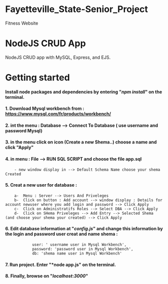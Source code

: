 # Fayetteville_State-Senior_Project
Fitness Website

# NodeJS CRUD App

NodeJS CRUD app with MySQL, Express, and EJS.

# Getting started
 
#### Install node packages and dependencies by entering "*npm install*" on the terminal.

#### 1. Download Mysql workbench from : https://www.mysql.com/fr/products/workbench/

#### 2. int the menu : Database --> Connect To Database ( use username and password Mysql)

#### 3. in the menu click on icon (Create a new Shema..) choose a name and click "Apply"

#### 4. in menu : File --> RUN SQL SCRIPT and choose the file app.sql 
        - new window display in --> Default Schema Name choose your shema Created

#### 5. Creat a new user for database : 
        a-  Menu : Server --> Users And Priveleges 
        b-  Click on button : Add account --> window display : Details for account newuser where you add login and password --> Click Apply
        c-  Click on Administratifs Roles --> Select DBA --> Click Apply
        d-  Click on SHema Priveleges --> Add Entry --> Selected Shema (and choose your shema your created) --> Click Apply

#### 6. Edit database information at "*config.js*"  and change this information by the login and password user creat and name shema : 
                user: ' username user in Mysql Workbench',
                password: 'password user in Mysql Workbench',
                db: 'shema name user in Mysql Workbench' 
            

#### 7. Run project. Enter "*node app.js" on the terminal.

#### 8. Finally, browse on "*localhost*:*3000*"
